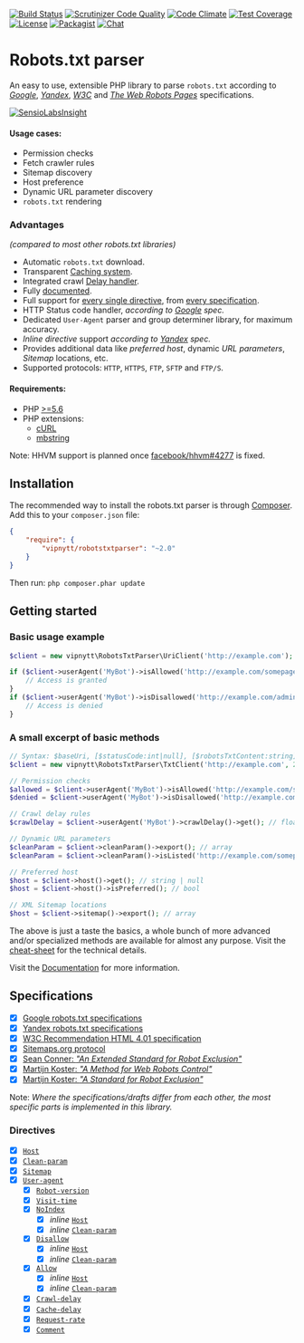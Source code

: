 [![Build Status](https://travis-ci.org/VIPnytt/RobotsTxtParser.svg?branch=master)](https://travis-ci.org/VIPnytt/RobotsTxtParser)
[![Scrutinizer Code Quality](https://scrutinizer-ci.com/g/VIPnytt/RobotsTxtParser/badges/quality-score.png?b=master)](https://scrutinizer-ci.com/g/VIPnytt/RobotsTxtParser/?branch=master)
[![Code Climate](https://codeclimate.com/github/VIPnytt/RobotsTxtParser/badges/gpa.svg)](https://codeclimate.com/github/VIPnytt/RobotsTxtParser)
[![Test Coverage](https://codeclimate.com/github/VIPnytt/RobotsTxtParser/badges/coverage.svg)](https://codeclimate.com/github/VIPnytt/RobotsTxtParser/coverage)
[![License](https://poser.pugx.org/VIPnytt/RobotsTxtParser/license)](https://github.com/VIPnytt/RobotsTxtParser/blob/master/LICENSE)
[![Packagist](https://img.shields.io/packagist/v/vipnytt/robotstxtparser.svg)](https://packagist.org/packages/vipnytt/robotstxtparser)
[![Chat](https://badges.gitter.im/VIPnytt/RobotsTxtParser.svg)](https://gitter.im/VIPnytt/RobotsTxtParser)

# Robots.txt parser
An easy to use, extensible PHP library to parse `robots.txt` according to [_Google_](https://developers.google.com/webmasters/control-crawl-index/docs/robots_txt), [_Yandex_](https://yandex.com/support/webmaster/controlling-robot/robots-txt.xml), [_W3C_](https://www.w3.org/TR/html4/appendix/notes.html#h-B.4.1.1) and [_The Web Robots Pages_](http://www.robotstxt.org/robotstxt.html) specifications.

[![SensioLabsInsight](https://insight.sensiolabs.com/projects/6fb47427-166b-45d0-bd41-40f7a63c2b0c/big.png)](https://insight.sensiolabs.com/projects/6fb47427-166b-45d0-bd41-40f7a63c2b0c)

#### Usage cases:
- Permission checks
- Fetch crawler rules
- Sitemap discovery
- Host preference
- Dynamic URL parameter discovery
- `robots.txt` rendering

### Advantages
_(compared to most other robots.txt libraries)_
- Automatic `robots.txt` download.
- Transparent [Caching system](https://github.com/VIPnytt/RobotsTxtParser/blob/master/docs/sql/cache.md).
- Integrated crawl [Delay handler](https://github.com/VIPnytt/RobotsTxtParser/blob/master/docs/sql/delay.md).
- Fully [documented](https://github.com/VIPnytt/RobotsTxtParser/tree/master/docs).
- Full support for [every single directive](#directives), from [every specification](#specifications).
- HTTP Status code handler, _according to [Google](https://developers.google.com/webmasters/control-crawl-index/docs/robots_txt) spec._
- Dedicated `User-Agent` parser and group determiner library, for maximum accuracy.
- _Inline directive_ support _according to [Yandex](https://yandex.com/support/webmaster/controlling-robot/robots-txt.xml) spec._
- Provides additional data like _preferred host_, dynamic _URL parameters_, _Sitemap_ locations, etc.
- Supported protocols: ``HTTP``, ``HTTPS``, ``FTP``, ``SFTP`` and ``FTP/S``.

#### Requirements:
- PHP [>=5.6](http://php.net/supported-versions.php)
- PHP extensions:
  - [cURL](http://php.net/manual/en/book.curl.php)
  - [mbstring](http://php.net/manual/en/book.mbstring.php)

Note: HHVM support is planned once [facebook/hhvm#4277](https://github.com/facebook/hhvm/issues/4277) is fixed.

## Installation
The recommended way to install the robots.txt parser is through [Composer](http://getcomposer.org). Add this to your `composer.json` file:
```json
{
    "require": {
        "vipnytt/robotstxtparser": "~2.0"
    }
}
```
Then run: ```php composer.phar update```

## Getting started
### Basic usage example
```php
$client = new vipnytt\RobotsTxtParser\UriClient('http://example.com');

if ($client->userAgent('MyBot')->isAllowed('http://example.com/somepage.html')) {
    // Access is granted
}
if ($client->userAgent('MyBot')->isDisallowed('http://example.com/admin')) {
    // Access is denied
}
```
### A small excerpt of basic methods
```php
// Syntax: $baseUri, [$statusCode:int|null], [$robotsTxtContent:string], [$encoding:string], [$byteLimit:int|null]
$client = new vipnytt\RobotsTxtParser\TxtClient('http://example.com', 200, $robotsTxtContent);

// Permission checks
$allowed = $client->userAgent('MyBot')->isAllowed('http://example.com/somepage.html'); // bool
$denied = $client->userAgent('MyBot')->isDisallowed('http://example.com/admin'); // bool

// Crawl delay rules
$crawlDelay = $client->userAgent('MyBot')->crawlDelay()->get(); // float | int

// Dynamic URL parameters
$cleanParam = $client->cleanParam()->export(); // array
$cleanParam = $client->cleanParam()->isListed('http://example.com/somepage/?ref=frontpage'); // bool

// Preferred host
$host = $client->host()->get(); // string | null
$host = $client->host()->isPreferred(); // bool

// XML Sitemap locations
$host = $client->sitemap()->export(); // array
```

The above is just a taste the basics, a whole bunch of more advanced and/or specialized methods are available for almost any purpose. Visit the [cheat-sheet](https://github.com/VIPnytt/RobotsTxtParser/tree/master/docs/README.md) for the technical details.

Visit the [Documentation](https://github.com/VIPnytt/RobotsTxtParser/tree/master/docs) for more information.

## Specifications
- [x] [Google robots.txt specifications](https://developers.google.com/webmasters/control-crawl-index/docs/robots_txt)
- [x] [Yandex robots.txt specifications](https://yandex.com/support/webmaster/controlling-robot/robots-txt.xml)
- [x] [W3C Recommendation HTML 4.01 specification](https://www.w3.org/TR/html4/appendix/notes.html#h-B.4.1.2)
- [x] [Sitemaps.org protocol](http://www.sitemaps.org/protocol.html#submit_robots)
- [x] [Sean Conner: _"An Extended Standard for Robot Exclusion"_](http://www.conman.org/people/spc/robots2.html)
- [x] [Martijn Koster: _"A Method for Web Robots Control"_](http://www.robotstxt.org/norobots-rfc.txt)
- [x] [Martijn Koster: _"A Standard for Robot Exclusion"_](http://www.robotstxt.org/orig.html)

Note: _Where the specifications/drafts differ from each other, the most specific parts is implemented in this library._

### Directives
- [x] [`Host`](https://github.com/VIPnytt/RobotsTxtParser/blob/master/docs/directives.md#host)
- [x] [`Clean-param`](https://github.com/VIPnytt/RobotsTxtParser/blob/master/docs/directives.md#clean-param)
- [x] [`Sitemap`](https://github.com/VIPnytt/RobotsTxtParser/blob/master/docs/directives.md#sitemap)
- [x] [`User-agent`](https://github.com/VIPnytt/RobotsTxtParser/blob/master/docs/directives.md#user-agent)
  - [x] [`Robot-version`](https://github.com/VIPnytt/RobotsTxtParser/blob/master/docs/directives.md#robot-version)
  - [x] [`Visit-time`](https://github.com/VIPnytt/RobotsTxtParser/blob/master/docs/directives.md#visit-time)
  - [x] [`NoIndex`](https://github.com/VIPnytt/RobotsTxtParser/blob/master/docs/directives.md#noindex)
    - [x] _inline_ [`Host`](https://github.com/VIPnytt/RobotsTxtParser/blob/master/docs/directives.md#inline-host)
    - [x] _inline_ [`Clean-param`](https://github.com/VIPnytt/RobotsTxtParser/blob/master/docs/directives.md#inline-clean-param)
  - [x] [`Disallow`](https://github.com/VIPnytt/RobotsTxtParser/blob/master/docs/directives.md#disallow)
    - [x] _inline_ [`Host`](https://github.com/VIPnytt/RobotsTxtParser/blob/master/docs/directives.md#inline-host)
    - [x] _inline_ [`Clean-param`](https://github.com/VIPnytt/RobotsTxtParser/blob/master/docs/directives.md#inline-clean-param)
  - [x] [`Allow`](https://github.com/VIPnytt/RobotsTxtParser/blob/master/docs/directives.md#allow)
    - [x] _inline_ [`Host`](https://github.com/VIPnytt/RobotsTxtParser/blob/master/docs/directives.md#inline-host)
    - [x] _inline_ [`Clean-param`](https://github.com/VIPnytt/RobotsTxtParser/blob/master/docs/directives.md#inline-clean-param)
  - [x] [`Crawl-delay`](https://github.com/VIPnytt/RobotsTxtParser/blob/master/docs/directives.md#crawl-delay)
  - [x] [`Cache-delay`](https://github.com/VIPnytt/RobotsTxtParser/blob/master/docs/directives.md#cache-delay)
  - [x] [`Request-rate`](https://github.com/VIPnytt/RobotsTxtParser/blob/master/docs/directives.md#request-rate)
  - [x] [`Comment`](https://github.com/VIPnytt/RobotsTxtParser/blob/master/docs/directives.md#comment)
